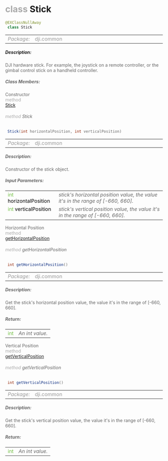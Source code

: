 <div class="article"><h1 ><font color="#AAA">class </font>Stick</h1></div>

~~~java
@EXClassNullAway
 class Stick 
~~~

<html><table class="table-supportedby"><tr valign="top"><td width=15%><font color="#999"><i>Package:</i></td><td width=85%><font color="#999">dji.common</td></tr></table></html>



##### Description:



<font color="#666">DJI hardware stick. For example, the joystick on a remote controller, or the gimbal control stick on a handheld controller.



##### Class Members:

<div class="api-row" id="djistick_constructor"><div class="api-col left">Constructor</div><div class="api-col middle" style="color:#AAA">method</div><div class="api-col right"><a class="trigger" href="#djistick_constructor_inline">Stick</a></div></div><div class="inline-doc" id="djistick_constructor_inline"

><div class="article"><h6 ><font color="#AAA">method </font>Stick</h6></div>

~~~java
 Stick(int horizontalPosition, int verticalPosition) 
~~~

<html><table class="table-supportedby"><tr valign="top"><td width=15%><font color="#999"><i>Package:</i></td><td width=85%><font color="#999">dji.common</td></tr></table></html>



##### Description:



<font color="#666">Constructor of the stick object.



##### Input Parameters:

<html><table class="table-inline-parameters"><tr valign="top"><td><font color="#70BF41">int <font color="#000">horizontalPosition</td><td><font color="#666"><i>stick's horizontal position value, the value it's in the range of [-660, 660].</i></td></tr><tr valign="top"><td><font color="#70BF41">int <font color="#000">verticalPosition</td><td><font color="#666"><i>stick's vertical position value, the value it's in the range of [-660, 660].</i></td></tr></table></html></div>

<div class="api-row" id="djistick_gethorizontalposition"><div class="api-col left">Horizontal Position</div><div class="api-col middle" style="color:#AAA">method</div><div class="api-col right"><a class="trigger" href="#djistick_gethorizontalposition_inline">getHorizontalPosition</a></div></div><div class="inline-doc" id="djistick_gethorizontalposition_inline"

><div class="article"><h6 ><font color="#AAA">method </font>getHorizontalPosition</h6></div>

~~~java
 int getHorizontalPosition() 
~~~

<html><table class="table-supportedby"><tr valign="top"><td width=15%><font color="#999"><i>Package:</i></td><td width=85%><font color="#999">dji.common</td></tr></table></html>



##### Description:



<font color="#666">Get the stick's horizontal position value, the value it's in the range of [-660, 660].



##### Return:

<html><table class="table-inline-parameters"><tr valign="top"><td><font color="#70BF41">int</td><td><font color="#666"><i>An int value.</i></td></tr></table></html></div>

<div class="api-row" id="djistick_getverticalposition"><div class="api-col left">Vertical Position</div><div class="api-col middle" style="color:#AAA">method</div><div class="api-col right"><a class="trigger" href="#djistick_getverticalposition_inline">getVerticalPosition</a></div></div><div class="inline-doc" id="djistick_getverticalposition_inline"

><div class="article"><h6 ><font color="#AAA">method </font>getVerticalPosition</h6></div>

~~~java
 int getVerticalPosition() 
~~~

<html><table class="table-supportedby"><tr valign="top"><td width=15%><font color="#999"><i>Package:</i></td><td width=85%><font color="#999">dji.common</td></tr></table></html>



##### Description:



<font color="#666">Get the stick's vertical position value, the value it's in the range of [-660, 660].



##### Return:

<html><table class="table-inline-parameters"><tr valign="top"><td><font color="#70BF41">int</td><td><font color="#666"><i>An int value.</i></td></tr></table></html></div>


